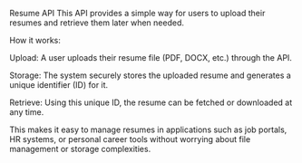 Resume API
This API provides a simple way for users to upload their resumes and retrieve them later when needed.

How it works:

Upload: A user uploads their resume file (PDF, DOCX, etc.) through the API.

Storage: The system securely stores the uploaded resume and generates a unique identifier (ID) for it.

Retrieve: Using this unique ID, the resume can be fetched or downloaded at any time.

This makes it easy to manage resumes in applications such as job portals, HR systems, or personal career tools without worrying about file management or storage complexities.

